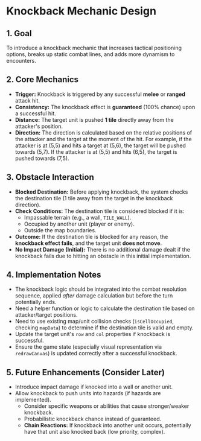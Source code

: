 # Knockback Mechanic Design

## 1. Goal

To introduce a knockback mechanic that increases tactical positioning options, breaks up static combat lines, and adds more dynamism to encounters.

## 2. Core Mechanics

*   **Trigger:** Knockback is triggered by any successful **melee** or **ranged** attack hit.
*   **Consistency:** The knockback effect is **guaranteed** (100% chance) upon a successful hit.
*   **Distance:** The target unit is pushed **1 tile** directly away from the attacker's position.
*   **Direction:** The direction is calculated based on the relative positions of the attacker and the target at the moment of the hit. For example, if the attacker is at (5,5) and hits a target at (5,6), the target will be pushed towards (5,7). If the attacker is at (5,5) and hits (6,5), the target is pushed towards (7,5).

## 3. Obstacle Interaction

*   **Blocked Destination:** Before applying knockback, the system checks the destination tile (1 tile away from the target in the knockback direction).
*   **Check Conditions:** The destination tile is considered blocked if it is:
    *   Impassable terrain (e.g., a wall, `TILE_WALL`).
    *   Occupied by another unit (player or enemy).
    *   Outside the map boundaries.
*   **Outcome:** If the destination tile is blocked for any reason, the **knockback effect fails**, and the target unit **does not move**.
*   **No Impact Damage (Initial):** There is no additional damage dealt if the knockback fails due to hitting an obstacle in this initial implementation.

## 4. Implementation Notes

*   The knockback logic should be integrated into the combat resolution sequence, applied *after* damage calculation but before the turn potentially ends.
*   Need a helper function or logic to calculate the destination tile based on attacker/target positions.
*   Need to use existing map/unit collision checks (`isCellOccupied`, checking `mapData`) to determine if the destination tile is valid and empty.
*   Update the target unit's `row` and `col` properties if knockback is successful.
*   Ensure the game state (especially visual representation via `redrawCanvas`) is updated correctly after a successful knockback.

## 5. Future Enhancements (Consider Later)

*   Introduce impact damage if knocked into a wall or another unit.
*   Allow knockback to push units into hazards (if hazards are implemented).
    *   Consider specific weapons or abilities that cause stronger/weaker knockback.
    *   Probabilistic knockback chance instead of guaranteed.
    *   **Chain Reactions:** If knockback into another unit occurs, potentially have that unit also knocked back (low priority, complex).
